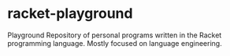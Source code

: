 # racket-playground
Playground Repository of personal programs written in the Racket programming language.
Mostly focused on language engineering.

